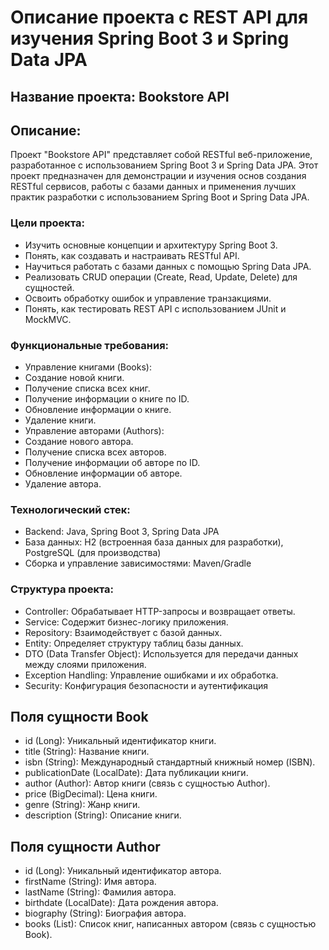 # Описание проекта с REST API для изучения Spring Boot 3 и Spring Data JPA
## Название проекта: Bookstore API
## Описание:
Проект "Bookstore API" представляет собой RESTful веб-приложение, разработанное с использованием Spring Boot 3 и Spring Data JPA. Этот проект предназначен для демонстрации и изучения основ создания RESTful сервисов, работы с базами данных и применения лучших практик разработки с использованием Spring Boot и Spring Data JPA.

### Цели проекта:
- Изучить основные концепции и архитектуру Spring Boot 3.
- Понять, как создавать и настраивать RESTful API.
- Научиться работать с базами данных с помощью Spring Data JPA.
- Реализовать CRUD операции (Create, Read, Update, Delete) для сущностей.
- Освоить обработку ошибок и управление транзакциями.
- Понять, как тестировать REST API с использованием JUnit и MockMVC.
### Функциональные требования:
- Управление книгами (Books):
- Создание новой книги.
- Получение списка всех книг.
- Получение информации о книге по ID.
- Обновление информации о книге.
- Удаление книги.
- Управление авторами (Authors):
- Создание нового автора.
- Получение списка всех авторов.
- Получение информации об авторе по ID.
- Обновление информации об авторе.
- Удаление автора.
### Технологический стек:
- Backend: Java, Spring Boot 3, Spring Data JPA
- База данных: H2 (встроенная база данных для разработки), PostgreSQL (для производства)
- Сборка и управление зависимостями: Maven/Gradle
### Структура проекта:
- Controller: Обрабатывает HTTP-запросы и возвращает ответы.
- Service: Содержит бизнес-логику приложения.
- Repository: Взаимодействует с базой данных.
- Entity: Определяет структуру таблиц базы данных.
- DTO (Data Transfer Object): Используется для передачи данных между слоями приложения.
- Exception Handling: Управление ошибками и их обработка.
- Security: Конфигурация безопасности и аутентификация


## Поля сущности Book
- id (Long): Уникальный идентификатор книги.
- title (String): Название книги.
- isbn (String): Международный стандартный книжный номер (ISBN).
- publicationDate (LocalDate): Дата публикации книги.
- author (Author): Автор книги (связь с сущностью Author).
- price (BigDecimal): Цена книги.
- genre (String): Жанр книги.
- description (String): Описание книги.

## Поля сущности Author
- id (Long): Уникальный идентификатор автора.
- firstName (String): Имя автора.
- lastName (String): Фамилия автора.
- birthdate (LocalDate): Дата рождения автора.
- biography (String): Биография автора.
- books (List<Book>): Список книг, написанных автором (связь с сущностью Book).
